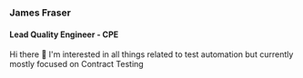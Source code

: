 ### James Fraser
#### Lead Quality Engineer - CPE

Hi there 👋 I'm interested in all things related to test automation but currently mostly focused on Contract Testing
